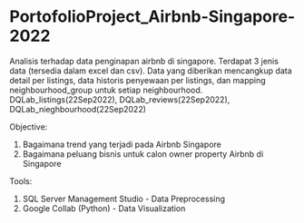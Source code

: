 # PortofolioProject_Airbnb-Singapore-2022
Analisis terhadap data penginapan airbnb di singapore. 
Terdapat 3 jenis data (tersedia dalam excel dan csv). 
Data yang diberikan mencangkup data detail per listings, data historis penyewaan per listings, dan mapping neighbourhood_group untuk setiap neighbourhood.
DQLab_listings(22Sep2022),
DQLab_reviews(22Sep2022),
DQLab_nieghbourhood(22Sep2022)

Objective:
1. Bagaimana trend yang terjadi pada Airbnb Singapore
2. Bagaimana peluang bisnis untuk calon owner property Airbnb di Singapore

Tools:
1. SQL Server Management Studio - Data Preprocessing
2. Google Collab (Python) - Data Visualization
